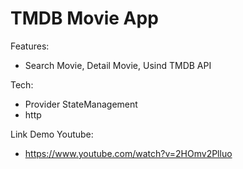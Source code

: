 # TMDB Movie App

Features:
- Search Movie, Detail Movie, Usind TMDB API

Tech:
- Provider StateManagement
- http

Link Demo Youtube:
- https://www.youtube.com/watch?v=2HOmv2Plluo